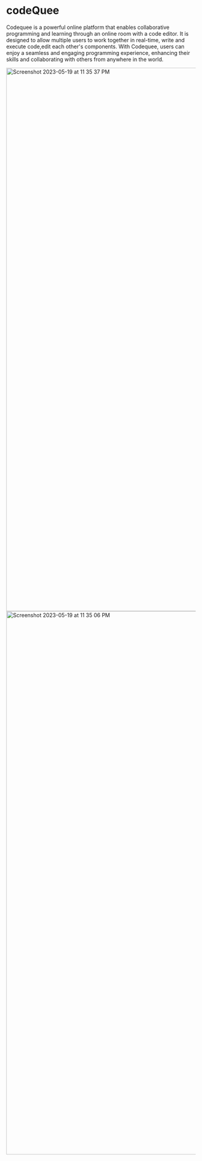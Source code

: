 # codeQuee
Codequee is a powerful online platform that enables collaborative programming and learning through an online room
with a code editor. It is designed to allow multiple users to work together in real-time, write and execute code,edit each other's components. With Codequee, users can enjoy a seamless and engaging programming experience, enhancing their skills and collaborating with others from anywhere in the world.


<img width="1440" alt="Screenshot 2023-05-19 at 11 35 37 PM" src="https://github.com/rohan-singh987/codeQuee/assets/76906632/12f9c378-adaf-421a-b256-d25e32bb403b">


<img width="1440" alt="Screenshot 2023-05-19 at 11 35 06 PM" src="https://github.com/rohan-singh987/codeQuee/assets/76906632/cf82dcaa-a001-4896-badb-755481c3d472">
